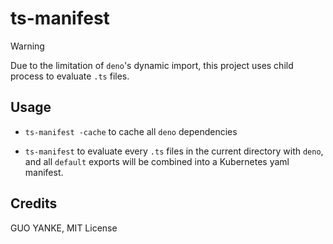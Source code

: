 # ts-manifest

> [!WARNING]
>
> Due to the limitation of `deno`'s dynamic import, this project uses child process to evaluate `.ts` files.

## Usage

- `ts-manifest -cache` to cache all `deno` dependencies

- `ts-manifest` to evaluate every `.ts` files in the current directory with `deno`, and all `default` exports will be combined into a Kubernetes yaml manifest.

## Credits

GUO YANKE, MIT License
